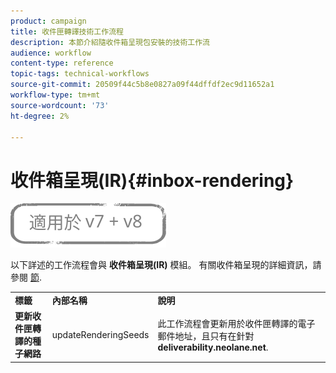```yaml
---
product: campaign
title: 收件匣轉譯技術工作流程
description: 本節介紹隨收件箱呈現包安裝的技術工作流
audience: workflow
content-type: reference
topic-tags: technical-workflows
source-git-commit: 20509f44c5b8e0827a09f44dffdf2ec9d11652a1
workflow-type: tm+mt
source-wordcount: '73'
ht-degree: 2%

---
```



# 收件箱呈現(IR){#inbox-rendering}

![](../../assets/common.svg)

以下詳述的工作流程會與 **收件箱呈現(IR)** 模組。 有關收件箱呈現的詳細資訊，請參閱 [節](../../delivery/using/inbox-rendering.md).

<table> 
 <tbody> 
  <tr> 
   <td> <strong>標籤</strong><br /> </td> 
   <td> <strong>內部名稱</strong><br /> </td> 
   <td> <strong>說明</strong><br /> </td> 
  </tr> 
  <tr> 
   <td> <strong>更新收件匣轉譯的種子網路</strong><br /> </td> 
   <td> <span class="uicontrol">updateRenderingSeeds</span> <br /> </td> 
   <td> 此工作流程會更新用於收件匣轉譯的電子郵件地址，且只有在針對 <strong>deliverability.neolane.net</strong>.<br /> </td> 
  </tr> 
 </tbody> 
</table>

